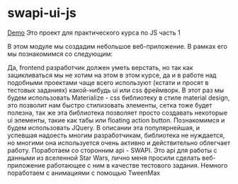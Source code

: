 # swapi-ui-js

[Demo](https://alvar91.github.io/swapi-ui-js/)
Это проект для практического курса по JS часть 1

В этом модуле мы создадим небольшое веб-приложение. В рамках его мы познакомимся со следующим:

Да, frontend разработчик должен уметь верстать, но так как зацикливаться мы не хотим на этом в этом курсе, да и в работе над подобными проектами чаще всего используют (кстати и просят в тестовых заданиях) какой-нибудь ui или css фреймворк. В этот раз мы будем использовать Materialize - css библиотеку в стиле material design, это позволит нам быстро стилизовать элементы, сетка тоже будет полезна, так же эта библиотека позволяет просто создавать некоторые ui элементы, такие как табы или floating action button.
Познакомимся и будем использовать JQuery. В описании эта популярнейшая, и успевшая надоесть многим разработчикам, библиотека не нуждается, но многими она используется очень активно и действительно облегчает работу.
Поработаем со сторонним api - SWAPI. Это api для работы с данными из вселенной Star Wars, лично меня просили сделать веб-приложение работающее с ним в качестве тестового задания.
Немного поработаем с анимациями с помощью TweenMax

